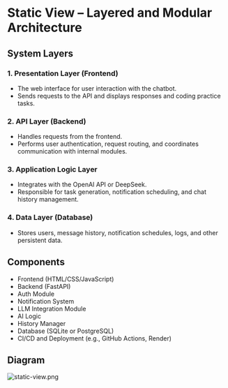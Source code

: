 # Static View – Layered and Modular Architecture

## System Layers

### 1. Presentation Layer (Frontend)
- The web interface for user interaction with the chatbot.
- Sends requests to the API and displays responses and coding practice tasks.

### 2. API Layer (Backend)
- Handles requests from the frontend.
- Performs user authentication, request routing, and coordinates communication with internal modules.

### 3. Application Logic Layer
- Integrates with the OpenAI API or DeepSeek.
- Responsible for task generation, notification scheduling, and chat history management.

### 4. Data Layer (Database)
- Stores users, message history, notification schedules, logs, and other persistent data.

## Components

- Frontend (HTML/CSS/JavaScript)
- Backend (FastAPI)
- Auth Module
- Notification System
- LLM Integration Module
- AI Logic
- History Manager
- Database (SQLite or PostgreSQL)
- CI/CD and Deployment (e.g., GitHub Actions, Render)

## Diagram
![static-view.png](static-view.png)
